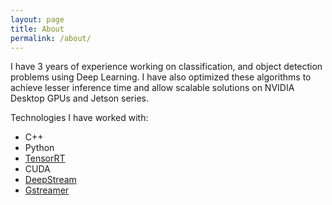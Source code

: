 ```yaml
---
layout: page
title: About
permalink: /about/
---
```


I have 3 years of experience working on classification, and object detection problems using Deep Learning. I have also optimized these algorithms to achieve lesser inference time and allow scalable solutions on NVIDIA Desktop GPUs and Jetson series.



Technologies I have worked with:

- C++
- Python
- [TensorRT](https://developer.nvidia.com/tensorrt)
- CUDA
- [DeepStream](https://developer.nvidia.com/deepstream-sdk)
- [Gstreamer](https://gstreamer.freedesktop.org/)